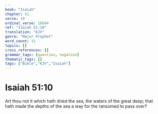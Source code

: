 ```yaml
---
book: "Isaiah"
chapter: 51
verse: 10
ordinal_verse: 18684
ref: "Isaiah 51:10"
translation: "KJV"
genre: "Major Prophet"
word_count: 31
topics: []
cross_references: []
grammar_tags: [question, negation]
thematic_tags: []
tags: ["Bible","KJV","Isaiah"]
---
```


# Isaiah 51:10

Art thou not it which hath dried the sea, the waters of the great deep; that hath made the depths of the sea a way for the ransomed to pass over?
